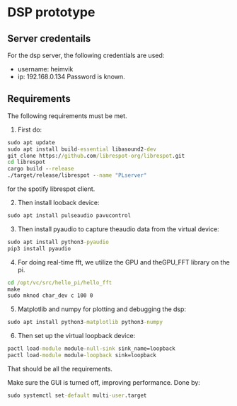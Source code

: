# DSP prototype

## Server credentails
For the dsp server, the following credentials are used:
- username: heimvik
- ip: 192.168.0.134
Password is known.

## Requirements
The following requirements must be met.
1. First do:
```cmd
sudo apt update
sudo apt install build-essential libasound2-dev
git clone https://github.com/librespot-org/librespot.git
cd librespot
cargo build --release
./target/release/librespot --name "PLserver"
```
for the spotify librespot client.

2. Then install looback device:
```cmd
sudo apt install pulseaudio pavucontrol
```

3. Then install pyaudio to capture theaudio data from the virtual device:
```cmd
sudo apt install python3-pyaudio
pip3 install pyaudio
```

4. For doing real-time fft, we utilize the GPU and theGPU_FFT library on the pi.
```cmd
cd /opt/vc/src/hello_pi/hello_fft
make
sudo mknod char_dev c 100 0
```

5. Matplotlib and numpy for plotting and debugging the dsp:
```cmd
sudo apt install python3-matplotlib python3-numpy
```

6. Then set up the virtual loopback device:
```cmd
pactl load-module module-null-sink sink_name=loopback
pactl load-module module-loopback sink=loopback
```

That should be all the requirements.

Make sure the GUI is turned off, improving performance. Done by:
```cmd
sudo systemctl set-default multi-user.target
```